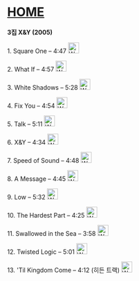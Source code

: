 # [HOME](https://github.com/GeekInTheClass/Coldplay/blob/master/README.md#album-history)

**3집 X&Y (2005)**

<p>1. Square One – 4:47 <a href="https://www.youtube.com/watch?v=zRralTaPR9I">
<img border="0" alt="W3Schools" src="https://cdn1.iconfinder.com/data/icons/logotypes/32/youtube-128.png" width="25" height="25">
</a></p>

<p>2. What If – 4:57 <a href="https://www.youtube.com/watch?v=FdD6RMICpfg">
<img border="0" alt="W3Schools" src="https://cdn1.iconfinder.com/data/icons/logotypes/32/youtube-128.png" width="25" height="25">
</a></p>

<p>3. White Shadows – 5:28 <a href="https://www.youtube.com/watch?v=yfyPjLCBIG4">
<img border="0" alt="W3Schools" src="https://cdn1.iconfinder.com/data/icons/logotypes/32/youtube-128.png" width="25" height="25">
</a></p>

<p>4. Fix You – 4:54 <a href="https://www.youtube.com/watch?v=k4V3Mo61fJM">
<img border="0" alt="W3Schools" src="https://cdn1.iconfinder.com/data/icons/logotypes/32/youtube-128.png" width="25" height="25">
</a></p>

<p>5. Talk – 5:11 <a href="https://www.youtube.com/watch?v=EH9meoWmAOM">
<img border="0" alt="W3Schools" src="https://cdn1.iconfinder.com/data/icons/logotypes/32/youtube-128.png" width="25" height="25">
</a></p>

<p>6. X&Y – 4:34 <a href="https://www.youtube.com/watch?v=MGKEexrjwyU">
<img border="0" alt="W3Schools" src="https://cdn1.iconfinder.com/data/icons/logotypes/32/youtube-128.png" width="25" height="25">
</a></p>

<p>7. Speed of Sound – 4:48 <a href="https://www.youtube.com/watch?v=0k_1kvDh2UA">
<img border="0" alt="W3Schools" src="https://cdn1.iconfinder.com/data/icons/logotypes/32/youtube-128.png" width="25" height="25">
</a></p>

<p>8. A Message – 4:45 <a href="https://www.youtube.com/watch?v=mBHddoQm4w8">
<img border="0" alt="W3Schools" src="https://cdn1.iconfinder.com/data/icons/logotypes/32/youtube-128.png" width="25" height="25">
</a></p>

<p>9. Low – 5:32 <a href="https://www.youtube.com/watch?v=xT6iCiul3D4">
<img border="0" alt="W3Schools" src="https://cdn1.iconfinder.com/data/icons/logotypes/32/youtube-128.png" width="25" height="25">
</a></p>

<p>10. The Hardest Part – 4:25 <a href="https://www.youtube.com/watch?v=SdY4acYa_mg">
<img border="0" alt="W3Schools" src="https://cdn1.iconfinder.com/data/icons/logotypes/32/youtube-128.png" width="25" height="25">
</a></p>

<p>11. Swallowed in the Sea – 3:58 <a href="https://www.youtube.com/watch?v=qXbGn-wqZI8">
<img border="0" alt="W3Schools" src="https://cdn1.iconfinder.com/data/icons/logotypes/32/youtube-128.png" width="25" height="25">
</a></p>

<p>12. Twisted Logic – 5:01 <a href="https://www.youtube.com/watch?v=wa7kOlRvUPA">
<img border="0" alt="W3Schools" src="https://cdn1.iconfinder.com/data/icons/logotypes/32/youtube-128.png" width="25" height="25">
</a></p>

<p>13. 'Til Kingdom Come – 4:12 (히든 트랙) <a href="https://www.youtube.com/watch?v=E0UN-pVTLf4">
<img border="0" alt="W3Schools" src="https://cdn1.iconfinder.com/data/icons/logotypes/32/youtube-128.png" width="25" height="25">
</a></p>

